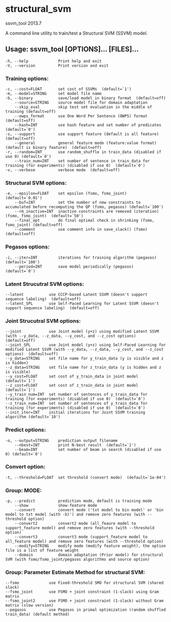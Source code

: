 # structural_svm

ssvm_tool 2013.7

A command line utility to train/test a Structural SVM (SSVM) model.

## Usage: ssvm_tool [OPTIONS]... [FILES]...

    -h, --help             Print help and exit
    -V, --version          Print version and exit

### Training options:
    -c, --cost=FLOAT       set cost of SSVMs  (default=`1')
    -m, --model=STRING     set model file name
    -b, --binary           save/load model in binary format  (default=off)
        --source=STRING    source model file for domain adaptation
        --skip_eval        skip test set evaluation in the middle of training (default=off)
        --owps_format      use One Word Per Sentence (OWPS) format (default=off)
        --hash=INT         use hash feature and set number of predicates (default=`0')
    -s, --support          use support feature (default is all feature) (default=off)
        --general          general feature mode (feature:value format) (default is binary feature)  (default=off)
    -r, --random=INT       use random_shuffle in train_data (disabled if use 0) (default=`0')
        --train_num=INT    set number of sentence in train_data for training (for experiments) (disabled if use 0)  (default=`0')
    -v, --verbose          verbose mode  (default=off)

### Structural SVM options:
    -e, --epsilon=FLOAT    set epsilon (fsmo, fsmo_joint)  (default=`0.01')
        --buf=INT          set the number of new constraints to accumulated before recomputing the QP (fsmo, pegasos) (default=`100')
        --rm_inactive=INT  inactive constraints are removed (iteration) (fsmo, fsmo_joint)  (default=`50')
        --final_opt        do final optimal check in shrinking (fsmo, fsmo_joint) (default=off)
        --comment          use comment info in save_slack() (fsmo) (default=off)

### Pegasos options:
    -i, --iter=INT         iterations for training algorithm (pegasos) (default=`100')
        --period=INT       save model periodically (pegasos)  (default=`0')

### Latent Strucutral SVM options:
    --latent           use CCCP-based Latent SSVM (doesn't support sequence labeling)  (default=off)
    --latent_SPL       use Self-Paced Learning for Latent SSVM (doesn't support sequence labeling)  (default=off)

### Joint Strucutral SVM options:
    --joint            use Joint model (y+z) using modified Latent SSVM (with --y_data, --z_data, --y_cost, and --z_cost options)  (default=off)
    --joint_SPL        use Joint model (y+z) using Self-Paced Learning for modified Latent SSVM (with --y_data, --z_data, --y_cost, and --z_cost options)  (default=off)
    --y_data=STRING    set file name for y_train_data (y is visible and z is hidden)
    --z_data=STRING    set file name for z_train_data (y is hidden and z is visible)
    --y_cost=FLOAT     set cost of y_train_data in joint model  (default=`1')
    --z_cost=FLOAT     set cost of z_train_data in joint model  (default=`1')
    --y_train_num=INT  set number of sentences of y_train_data for training (for experiments) (disabled if use 0)  (default=`0')
    --z_train_num=INT  set number of sentences of y_train_data for training (for experiments) (disabled if use 0)  (default=`0')
    --init_iter=INT    initial iterations for Joint SSVM training algorithm (default=`10')

### Predict options:
    -o, --output=STRING    prediction output filename
        --nbest=INT        print N-best result  (default=`1')
        --beam=INT         set number of beam in search (disabled if use 0) (default=`0')

### Convert option:
    -t, --threshold=FLOAT  set threshold (convert mode)  (default=`1e-04')

### Group: MODE:
    -p, --predict          prediction mode, default is training mode
        --show             show-feature mode
        --convert          convert mode ('txt model to bin model' or 'bin model to txt model (with -b)') and remove zero features (with --threshold option)
        --convert2         convert2 mode (all_feaure model to support_feature model) and remove zero features (with --threshold option)
        --convert3         convert3 mode (support_feature model to all_feature model) and remove zero features (with --threshold option)
        --modify=STRING    modify mode (modify feature weight), the option file is a list of feature weight
        --domain           domain adaptation (Prior model) for structural SVM (with fsmo/fsmo_joint/pegasos algorithms and source option)

### Group: Parameter Estimate Method for structural SVM:
    --fsmo             use Fixed-threshold SMO for structural SVM (shared slack)
    --fsmo_joint       use FSMO + joint constraint (1-slack) using Gram matrix
    --fsmo_joint2      use FSMO + joint constraint (1-slack) without Gram matrix (slow version)
    --pegasos          use Pegasos in primal optimization (random shuffled train_data) (default method)
